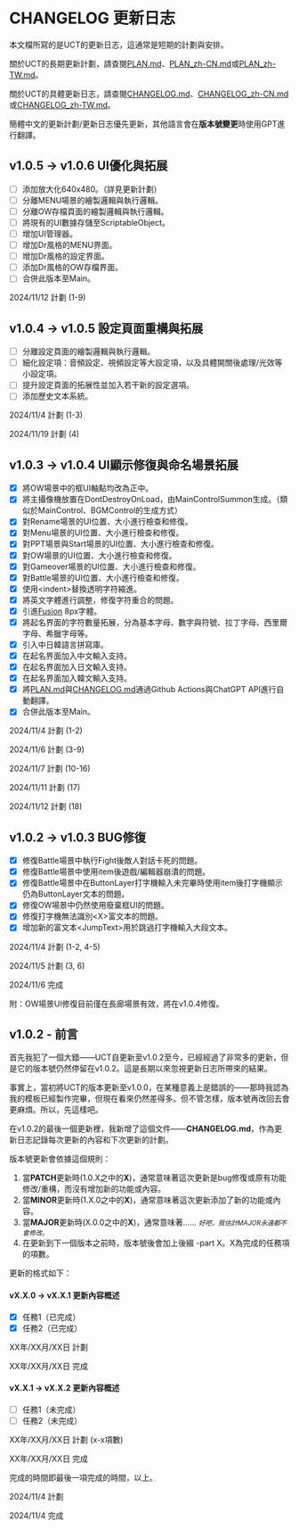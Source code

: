 # CHANGELOG 更新日志

本文檔所寫的是UCT的更新日志，這通常是短期的計劃與安排。

關於UCT的長期更新計劃，請查閱[PLAN.md](PLAN.md)、[PLAN_zh-CN.md](PLAN_zh-CN.md)或[PLAN_zh-TW.md](PLAN_zh-TW.md)。

關於UCT的具體更新日志，請查閱[CHANGELOG.md](CHANGELOG.md)、[CHANGELOG_zh-CN.md](CHANGELOG_zh-CN.md)或[CHANGELOG_zh-TW.md](CHANGELOG_zh-TW.md)。

簡體中文的更新計劃/更新日志優先更新，其他語言會在**版本號變更**時使用GPT進行翻譯。

## v1.0.5 -> v1.0.6 UI優化與拓展

- [ ] 添加放大化640x480。（詳見更新計劃）
- [ ] 分離MENU場景的繪製邏輯與執行邏輯。
- [ ] 分離OW存檔頁面的繪製邏輯與執行邏輯。
- [ ] 將現有的UI數據存儲至ScriptableObject。
- [ ] 增加UI管理器。
- [ ] 增加Dr風格的MENU界面。
- [ ] 增加Dr風格的設定界面。
- [ ] 添加Dr風格的OW存檔界面。
- [ ] 合併此版本至Main。

2024/11/12 計劃 (1-9)

## v1.0.4 -> v1.0.5 設定頁面重構與拓展

- [ ] 分離設定頁面的繪製邏輯與執行邏輯。
- [ ] 細化設定項：音頻設定、視頻設定等大設定項，以及具體開關後處理/光效等小設定項。
- [ ] 提升設定頁面的拓展性並加入若干新的設定選項。
- [ ] 添加歷史文本系統。

2024/11/4 計劃 (1-3)

2024/11/19 計劃 (4)

## v1.0.3 -> v1.0.4 UI顯示修復與命名場景拓展

- [x] 將OW場景中的框UI軸點均改為正中。
- [x] 將主攝像機放置在DontDestroyOnLoad，由MainControlSummon生成。（類似於MainControl、BGMControl的生成方式）
- [x] 對Rename場景的UI位置、大小進行檢查和修復。
- [x] 對Menu場景的UI位置、大小進行檢查和修復。
- [x] 對PPT場景與Start場景的UI位置、大小進行檢查和修復。
- [x] 對OW場景的UI位置、大小進行檢查和修復。
- [x] 對Gameover場景的UI位置、大小進行檢查和修復。
- [x] 對Battle場景的UI位置、大小進行檢查和修復。
- [x] 使用\<indent\>替換透明字符縮進。
- [x] 將英文字體進行調整，修復字符重合的問題。
- [x] 引進[Fusion](https://github.com/TakWolf/fusion-pixel-font) 8px字體。
- [x] 將起名界面的字符數量拓展，分為基本字母、數字與符號、拉丁字母、西里爾字母、希臘字母等。
- [x] 引入中日韓語言拼寫庫。
- [x] 在起名界面加入中文輸入支持。
- [x] 在起名界面加入日文輸入支持。
- [x] 在起名界面加入韓文輸入支持。
- [x] 將[PLAN.md](PLAN.md)與[CHANGELOG.md](CHANGELOG.md)通過Github Actions與ChatGPT API進行自動翻譯。
- [x] 合併此版本至Main。

2024/11/4 計劃 (1-2)

2024/11/6 計劃 (3-9)

2024/11/7 計劃 (10-16)

2024/11/11 計劃 (17)

2024/11/12 計劃 (18)

## v1.0.2 -> v1.0.3 BUG修復

- [x] 修復Battle場景中執行Fight後敵人對話卡死的問題。
- [x] 修復Battle場景中使用item後遊戲/編輯器崩潰的問題。
- [x] 修復Battle場景中在ButtonLayer打字機輸入未完畢時使用item後打字機顯示仍為ButtonLayer文本的問題。
- [x] 修復OW場景中仍然使用廢棄框UI的問題。
- [x] 修復打字機無法識別\<X\>富文本的問題。
- [x] 增加新的富文本\<JumpText\>用於跳過打字機輸入大段文本。

2024/11/4 計劃 (1-2, 4-5)

2024/11/5 計劃 (3, 6)

2024/11/6 完成

附：OW場景UI修復目前僅在長廊場景有效，將在v1.0.4修復。

## v1.0.2 - 前言

首先我犯了一個大錯——UCT自更新至v1.0.2至今，已經經過了非常多的更新，但是它的版本號仍然停留在v1.0.2。這是長期以來忽視更新日志所帶來的結果。

事實上，當初將UCT的版本更新至v1.0.0，在某種意義上是錯誤的——那時我認為我的模板已經製作完畢，但現在看來仍然差得多。但不管怎樣，版本號再改回去會更麻煩。所以，先這樣吧。

在v1.0.2的最後一個更新裡，我新增了這個文件——**CHANGELOG.md**，作為更新日志記錄每次更新的內容和下次更新的計劃。

版本號更新會依據這個規則：

1. 當**PATCH**更新時(1.0.X之中的**X**)，通常意味著這次更新是bug修復或原有功能修改/重構，而沒有增加新的功能或內容。
2. 當**MINOR**更新時(1.X.0之中的**X**)，通常意味著這次更新添加了新的功能或內容。
3. 當**MAJOR**更新時(X.0.0之中的**X**)，通常意味著…… <small>*好吧，我估計MAJOR永遠都不會修改。*</small>
4. 在更新到下一個版本之前時，版本號後會加上後綴 -part X。X為完成的任務項的項數。

更新的格式如下：

#### vX.X.0 -> vX.X.1 更新內容概述

- [x] 任務1（已完成）
- [x] 任務2（已完成）

XX年/XX月/XX日 計劃

XX年/XX月/XX日 完成

#### vX.X.1 -> vX.X.2 更新內容概述

- [ ] 任務1（未完成）
- [ ] 任務2（未完成）

XX年/XX月/XX日 計劃 (x-x項數)

XX年/XX月/XX日 完成

完成的時間即最後一項完成的時間，以上。

2024/11/4 計劃

2024/11/4 完成